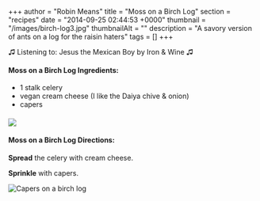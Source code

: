 +++
author = "Robin Means"
title = "Moss on a Birch Log"
section = "recipes"
date = "2014-09-25 02:44:53 +0000"
thumbnail = "/images/birch-log3.jpg"
thumbnailAlt = ""
description = "A savory version of ants on a log for the raisin haters"
tags = []
+++

♫&nbsp;Listening to: Jesus the Mexican Boy by Iron & Wine ♫

#### Moss on a Birch Log Ingredients:

- 1 stalk celery
- vegan cream cheese (I like the Daiya chive & onion)
- capers

#### ![](/images/birch-logs.jpg)



#### Moss on a Birch Log Directions:

**Spread** the celery with cream cheese.

**Sprinkle** with capers.

![Capers on a birch log](/images/birch-log1.jpg)

